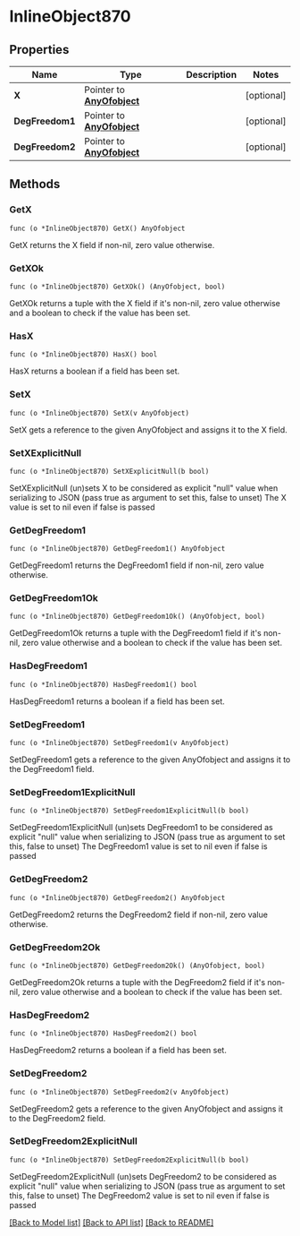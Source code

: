 # InlineObject870

## Properties

Name | Type | Description | Notes
------------ | ------------- | ------------- | -------------
**X** | Pointer to [**AnyOfobject**](anyOf&lt;object&gt;.md) |  | [optional] 
**DegFreedom1** | Pointer to [**AnyOfobject**](anyOf&lt;object&gt;.md) |  | [optional] 
**DegFreedom2** | Pointer to [**AnyOfobject**](anyOf&lt;object&gt;.md) |  | [optional] 

## Methods

### GetX

`func (o *InlineObject870) GetX() AnyOfobject`

GetX returns the X field if non-nil, zero value otherwise.

### GetXOk

`func (o *InlineObject870) GetXOk() (AnyOfobject, bool)`

GetXOk returns a tuple with the X field if it's non-nil, zero value otherwise
and a boolean to check if the value has been set.

### HasX

`func (o *InlineObject870) HasX() bool`

HasX returns a boolean if a field has been set.

### SetX

`func (o *InlineObject870) SetX(v AnyOfobject)`

SetX gets a reference to the given AnyOfobject and assigns it to the X field.

### SetXExplicitNull

`func (o *InlineObject870) SetXExplicitNull(b bool)`

SetXExplicitNull (un)sets X to be considered as explicit "null" value
when serializing to JSON (pass true as argument to set this, false to unset)
The X value is set to nil even if false is passed
### GetDegFreedom1

`func (o *InlineObject870) GetDegFreedom1() AnyOfobject`

GetDegFreedom1 returns the DegFreedom1 field if non-nil, zero value otherwise.

### GetDegFreedom1Ok

`func (o *InlineObject870) GetDegFreedom1Ok() (AnyOfobject, bool)`

GetDegFreedom1Ok returns a tuple with the DegFreedom1 field if it's non-nil, zero value otherwise
and a boolean to check if the value has been set.

### HasDegFreedom1

`func (o *InlineObject870) HasDegFreedom1() bool`

HasDegFreedom1 returns a boolean if a field has been set.

### SetDegFreedom1

`func (o *InlineObject870) SetDegFreedom1(v AnyOfobject)`

SetDegFreedom1 gets a reference to the given AnyOfobject and assigns it to the DegFreedom1 field.

### SetDegFreedom1ExplicitNull

`func (o *InlineObject870) SetDegFreedom1ExplicitNull(b bool)`

SetDegFreedom1ExplicitNull (un)sets DegFreedom1 to be considered as explicit "null" value
when serializing to JSON (pass true as argument to set this, false to unset)
The DegFreedom1 value is set to nil even if false is passed
### GetDegFreedom2

`func (o *InlineObject870) GetDegFreedom2() AnyOfobject`

GetDegFreedom2 returns the DegFreedom2 field if non-nil, zero value otherwise.

### GetDegFreedom2Ok

`func (o *InlineObject870) GetDegFreedom2Ok() (AnyOfobject, bool)`

GetDegFreedom2Ok returns a tuple with the DegFreedom2 field if it's non-nil, zero value otherwise
and a boolean to check if the value has been set.

### HasDegFreedom2

`func (o *InlineObject870) HasDegFreedom2() bool`

HasDegFreedom2 returns a boolean if a field has been set.

### SetDegFreedom2

`func (o *InlineObject870) SetDegFreedom2(v AnyOfobject)`

SetDegFreedom2 gets a reference to the given AnyOfobject and assigns it to the DegFreedom2 field.

### SetDegFreedom2ExplicitNull

`func (o *InlineObject870) SetDegFreedom2ExplicitNull(b bool)`

SetDegFreedom2ExplicitNull (un)sets DegFreedom2 to be considered as explicit "null" value
when serializing to JSON (pass true as argument to set this, false to unset)
The DegFreedom2 value is set to nil even if false is passed

[[Back to Model list]](../README.md#documentation-for-models) [[Back to API list]](../README.md#documentation-for-api-endpoints) [[Back to README]](../README.md)


